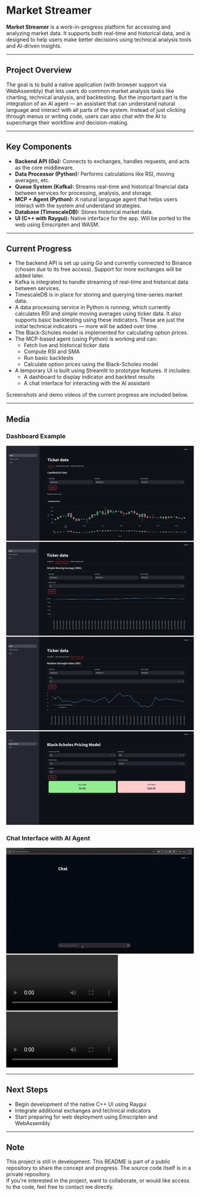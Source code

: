 # Market Streamer

**Market Streamer** is a work-in-progress platform for accessing and analyzing market data. It supports both real-time and historical data, and is designed to help users make better decisions using technical analysis tools and AI-driven insights.

---

## Project Overview

The goal is to build a native application (with browser support via WebAssembly) that lets users do common market analysis tasks like charting, technical analysis, and backtesting. But the important part is the integration of an AI agent — an assistant that can understand natural language and interact with all parts of the system. Instead of just clicking through menus or writing code, users can also chat with the AI to supercharge their workflow and decision-making.

---

## Key Components

- **Backend API (Go):** Connects to exchanges, handles requests, and acts as the core middleware.
- **Data Processor (Python):** Performs calculations like RSI, moving averages, etc.
- **Queue System (Kafka):** Streams real-time and historical financial data between services for processing, analysis, and storage.
- **MCP + Agent (Python):** A natural language agent that helps users interact with the system and understand strategies.
- **Database (TimescaleDB):** Stores historical market data.
- **UI (C++ with Raygui):** Native interface for the app. Will be ported to the web using Emscripten and WASM.

---

## Current Progress

- The backend API is set up using Go and currently connected to Binance (chosen due to its free access). Support for more exchanges will be added later.
- Kafka is integrated to handle streaming of real-time and historical data between services.
- TimescaleDB is in place for storing and querying time-series market data.
- A data processing service in Python is running, which currently calculates RSI and simple moving averages using ticker data. It also supports basic backtesting using these indicators. These are just the initial technical indicators — more will be added over time.
- The Black-Scholes model is implemented for calculating option prices.
- The MCP-based agent (using Python) is working and can:
  - Fetch live and historical ticker data
  - Compute RSI and SMA
  - Run basic backtests
  - Calculate option prices using the Black-Scholes model
- A temporary UI is built using Streamlit to prototype features. It includes:
  - A dashboard to display indicator and backtest results
  - A chat interface for interacting with the AI assistant

Screenshots and demo videos of the current progress are included below.

---

## Media

### Dashboard Example

![Ticker Data](./media/ticker_data.png)
![SMA](./media/simple_moving_average.png)
![RSI](./media/relative_strength_index.png)
![Black-Scholes](./media/Black_Scholes_pricing_model.png)

### Chat Interface with AI Agent

![Tickers SMA RSI](./media/ticker.gif)
![Black-Scholes](./media/balck_scholes.mp4)
![Backtest](./media/ms_backtest.mp4)

---

## Next Steps

- Begin development of the native C++ UI using Raygui
- Integrate additional exchanges and technical indicators
- Start preparing for web deployment using Emscripten and WebAssembly

---

## Note

This project is still in development. This README is part of a public repository to share the concept and progress. The source code itself is in a private repository.  
If you're interested in the project, want to collaborate, or would like access to the code, feel free to contact me directly.
